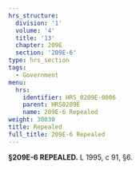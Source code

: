 ```yaml
---
hrs_structure:
  division: '1'
  volume: '4'
  title: '13'
  chapter: 209E
  section: '209E-6'
type: hrs_section
tags:
  - Government
menu:
  hrs:
    identifier: HRS_0209E-0006
    parent: HRS0209E
    name: 209E-6 Repealed
weight: 30030
title: Repealed
full_title: 209E-6 Repealed
---
```

**§209E-6 REPEALED.** L 1995, c 91, §6.